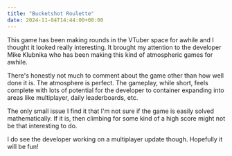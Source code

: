```yaml
---
title: "Bucketshot Roulette"
date: 2024-11-04T14:44:00+08:00
---
```


This game has been making rounds in the VTuber space for awhile and I thought it looked really interesting. 
It brought my attention to the developer Mike Klubnika who has been making this kind of atmospheric games for awhile.

<!--more-->

There's honestly not much to comment about the game other than how well done it is.
The atmosphere is perfect.
The gameplay, while short, feels complete with lots of potential for the developer to container expanding into areas like multiplayer, daily leaderboards, etc. 

The only small issue I find it that I'm not sure if the game is easily solved mathematically. 
If it is, then climbing for some kind of a high score might not be that interesting to do.

I do see the developer working on a multiplayer update though. Hopefully it will be fun! 
